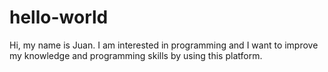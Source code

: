 # hello-world

Hi, my name is Juan. I am interested in programming and I want to improve my knowledge and programming skills by using this platform.
